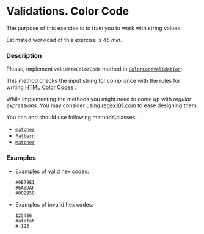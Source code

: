 # Validations. Color Code

The purpose of this exercise is to train you to work with string values.

Estimated workload of this exercise is _45 min_.

### Description
Please, implement `validateColorCode` method in [`ColorCodeValidation`](src/main/java/com/epam/rd/autotasks/validations/ColorCodeValidation.java):

This method checks the input string for compliance with the rules for writing [HTML Color Codes ](https://htmlcolorcodes.com/).

While implementing the methods you might need to come up with *regular expressions*.
You may consider using [regex101.com](https://regex101.com/) to ease designing them.

You can and should use following methods\classes:
- [`matches`](https://docs.oracle.com/en/java/javase/11/docs/api/java.base/java/lang/String.html#matches(java.lang.String))
- [`Pattern`](https://docs.oracle.com/en/java/javase/11/docs/api/java.base/java/util/regex/Pattern.html)
- [`Matcher`](https://docs.oracle.com/en/java/javase/11/docs/api/java.base/java/util/regex/Pattern.html#matcher(java.lang.CharSequence))

### Examples
- Examples of valid hex codes:

      #0B79E1 
      #6A8DAF 
      #002950 

- Examples of invalid hex codes:

      123456
      #afafah 
      #-123 

